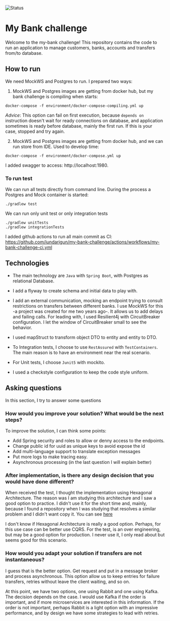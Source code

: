 ![Status](https://github.com/iundarigun/my-bank-challenge/actions/workflows/my-bank-challenge-ci.yml/badge.svg)
# My Bank challenge

Welcome to the my-bank challenge! This repository contains the code to run an application to manage customers, banks, accounts and transfers from/to database.

## How to run

We need MockWS and Postgres to run. I prepared two ways:

1. MockWS and Postgres images are getting from docker hub, but my bank challenge is compiling when starts:
```shell
docker-compose -f environment/docker-compose-compiling.yml up
```
_Advice_: This option can fail on first execution, because `depends on` instruction doesn't wait for ready connections on database, and application sometimes is ready before database, mainly the first run. If this is your case, stopped and try again.

2. MockWS and Postgres images are getting from docker hub, and we can run store from IDE. Used to develop time:
```shell
docker-compose -f environment/docker-compose.yml up
```
I added swagger to access: http://localhost:1980.

### To run test

We can run all tests directly from command line. During the process a Postgres and Mock container is started:
```shell
./gradlew test
```

We can run only unit test or only integration tests
```shell
./gradlew unitTests
./gradlew integrationTests
```
I added github actions to run all main commit as CI: https://github.com/iundarigun/my-bank-challenge/actions/workflows/my-bank-challenge-ci.yml

## Technologies
- The main technology are `Java` with `Spring Boot`, with Postgres as relational Database.
  
- I add a flyway to create schema and initial data to play with.

- I add an external communication, mocking an endpoint trying to consult restrictions on transfers between different banks. I use MockWS for this -a project was created for me two years ago-. It allows us to add delays and failing calls. For leading with, I used Resilient4j with CircuitBreaker configuration. I let the window of CircuitBreaker small to see the behavior.

- I used mapStruct to transform object DTO to entity and entity to DTO.

- To Integration tests, I choose to use `RestAssured` with `TestContainers`. The main reason is to have an environment near the real scenario. 

- For Unit tests, I choose `Junit5` with mockito.

- I used a checkstyle configuration to keep the code style uniform.

## Asking questions
In this section, I try to answer some questions

### How would you improve your solution? What would be the next steps?
To improve the solution, I can think some points:
- Add Spring security and roles to allow or denny access to the endpoints.
- Change public id for uuid as unique keys to avoid expose the id
- Add multi-language support to translate exception messages
- Put more logs to make tracing easy.
- Asynchronous processing (in the last question I will explain better)

### After implementation, is there any design decision that you would have done different?
When received the test, I thought the implementation using Hexagonal Architecture. The reason was I am studying this architecture and I saw a good option to practice. I didn't use it for the short time and, mainly, because I found a repository when I was studying that resolves a similar problem and I didn't want copy it. You can see [here](https://github.com/thombergs/buckpal)

I don't know if Hexagonal Architecture is really a good option. Perhaps, for this use case can be better use CQRS. For the test, is an over engineering, but may be a good option for production. I never use it, I only read about but seems good for this scenario.

### How would you adapt your solution if transfers are not instantaneous?
I guess that is the better option. Get request and put in a message broker and process asynchronous. This option allow us to keep entries for failure transfers, retries without leave the client waiting, and so on. 

At this point, we have two options, one using Rabbit and one using Kafka. The decision depends on the case. I would use Kafka if the order is important, and if more microservices are interested in this information. If the order is not important, perhaps Rabbit is a light option with an impressive performance, and by design we have some strategies to lead with retries.  
